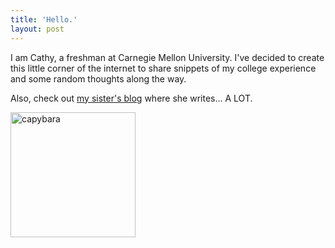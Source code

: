 ```yaml
---
title: 'Hello.'
layout: post
---
```

I am Cathy, a freshman at Carnegie Mellon University. I've decided to create this little corner of the internet to share snippets of my college experience and some random thoughts along the way.

Also, check out [my sister's blog](https://rzlife.github.io) where she writes... A LOT.

<img src="/assets/png" alt="capybara" width="200" height="200">

